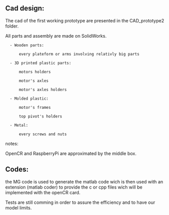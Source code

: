## Cad design:

  The cad of the first working prototype are presented in the CAD_prototype2 folder.
  
  All parts and assembly are made on SolidWorks.
  
      - Wooden parts:
      
          every plateform or arms involving relativly big parts
          
      - 3D printed plastic parts:
      
          motors holders
          
          motor's axles
          
          motor's axles holders
          
      - Molded plastic:
      
          motor's frames
          
          top pivot's holders
          
      - Metal:

          every screws and nuts
      
 notes:   
 
   OpenCR and RaspberryPi are approximated by the middle box.

## Codes:

  the MG code is used to generate the matlab code wich is then used with an extension
  (matlab coder) to provide the c or cpp files wich will be implemented with the openCR card.
  
  Tests are still comming in order to assure the efficiency and to have our model limits.
